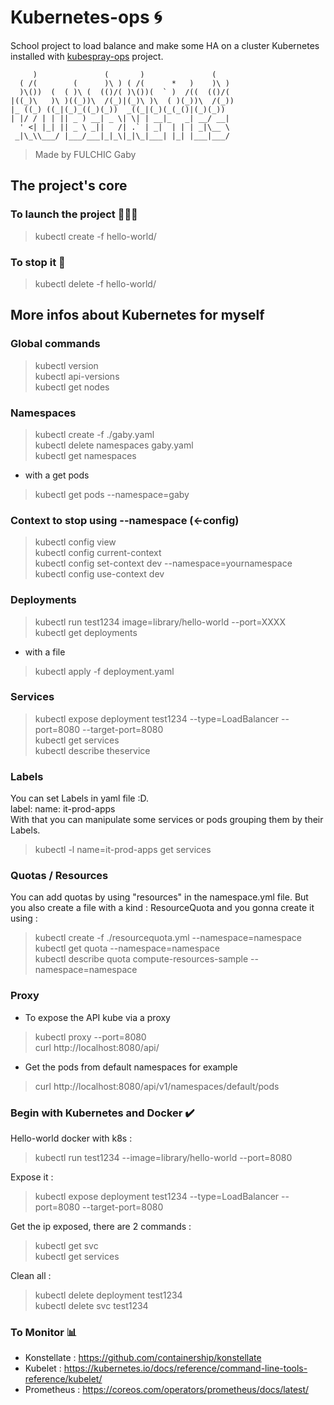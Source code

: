 # Kubernetes-ops 🌀
School project to load balance and make some HA on a cluster Kubernetes installed with [kubespray-ops](https://github.com/gabyfulchic/kubespray-ops) project.

```
     )               (       )               (     
  ( /(        (      )\ ) ( /(      *   )    )\ )  
  )\())  (  ( )\ (  (()/( )\())(  ` )  /((  (()/(  
|((_)\   )\ )((_))\  /(_)|(_)\ )\  ( )(_))\  /(_)) 
|_ ((_) ((_|(_)_((_)(_))  _((_|(_)(_(_()|(_)(_))   
| |/ / | | || _ ) __| _ \| \| | __|_   _| __/ __|  
  ' <| |_| || _ \ _||   /| .` | _|  | | | _|\__ \  
 _|\_\\___/ |___/___|_|_\|_|\_|___| |_| |___|___/  
 ```                                              

>Made by FULCHIC Gaby  

## The project's core
### To launch the project 👨🏼‍💻  

>kubectl create -f hello-world/  

### To stop it 🛑  

>kubectl delete -f hello-world/  


## More infos about Kubernetes for myself
### Global commands

>kubectl version  
>kubectl api-versions  
>kubectl get nodes  

### Namespaces

>kubectl create -f ./gaby.yaml  
>kubectl delete namespaces gaby.yaml  
>kubectl get namespaces 

- with a get pods  
>kubectl get pods --namespace=gaby

### Context to stop using --namespace (<-config)  

>kubectl config view  
>kubectl config current-context  
>kubectl config set-context dev --namespace=yournamespace   
>kubectl config use-context dev  

### Deployments

>kubectl run test1234 image=library/hello-world --port=XXXX  
>kubectl get deployments  

- with a file

>kubectl apply -f deployment.yaml  

### Services

>kubectl expose deployment test1234 --type=LoadBalancer --port=8080 --target-port=8080  
>kubectl get services  
>kubectl describe theservice  

### Labels

You can set Labels in yaml file :D.  
label: 
       name: it-prod-apps  
With that you can manipulate some services or pods grouping them by their
Labels.  
>kubectl -l name=it-prod-apps get services  

### Quotas / Resources 

You can add quotas by using "resources" in the namespace.yml file.
But you also create a file with a kind : ResourceQuota and you gonna
create it using :
>kubectl create -f ./resourcequota.yml --namespace=namespace  
>kubectl get quota --namespace=namespace  
>kubectl describe quota compute-resources-sample --namespace=namespace  

### Proxy

- To expose the API kube via a proxy  
>kubectl proxy --port=8080  
>curl http://localhost:8080/api/    
- Get the pods from default namespaces for example  
>curl http://localhost:8080/api/v1/namespaces/default/pods   

### Begin with Kubernetes and Docker ✔️

Hello-world docker with k8s :  
>kubectl run test1234 --image=library/hello-world --port=8080  

Expose it :  
>kubectl expose deployment test1234 --type=LoadBalancer --port=8080 --target-port=8080  

Get the ip exposed, there are 2 commands :  
>kubectl get svc  
>kubectl get services  

Clean all :  
>kubectl delete deployment test1234  
>kubectl delete svc test1234  

### To Monitor 📊

- Konstellate : https://github.com/containership/konstellate  
- Kubelet : https://kubernetes.io/docs/reference/command-line-tools-reference/kubelet/  
- Prometheus : https://coreos.com/operators/prometheus/docs/latest/  
